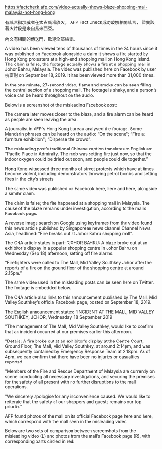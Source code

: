 https://factcheck.afp.com/video-actually-shows-blaze-shopping-mall-malaysia-not-hong-kong

有謠言指示威者在太古廣場放火，
AFP Fact Check成功破解相關謠言，
證實該著火片段是來自馬來西亞。

內文有相關的傳送門，歡迎全部檢舉。

A video has been viewed tens of thousands of times in the 24 hours since it was published on Facebook alongside a claim it shows a fire started by Hong Kong protesters at a high-end shopping mall on Hong Kong island. The claim is false; the footage actually shows a fire at a shopping mall in Johor Bahru, Malaysia.
The video was published here on Facebook by user 杭富财 on September 18, 2019. It has been viewed more than 31,000 times. 

In the one minute, 27-second video, flame and smoke can be seen filling the central section of a shopping mall. The footage is shaky, and a person’s voice can be heard throughout on the audio. 

Below is a screenshot of the misleading Facebook post:

The camera later moves closer to the blaze, and a fire alarm can be heard as people are seen leaving the area. 

A journalist in AFP's Hong Kong bureau analysed the footage. Some Mandarin phrases can be heard on the audio: “On the scene"; “Fire at furniture exhibition"; “Disperse the crowd”.

The misleading post’s traditional Chinese caption translates to English as: “Pacific Place in Admiralty. The mob was setting fire just now, so that the indoor oxygen could be dried out soon, and people could die together.”

Hong Kong witnessed three months of street protests which have at times become violent, including demonstrators throwing petrol bombs and setting fires in the city's streets.  

The same video was published on Facebook here, here and here, alongside a similar claim.

The claim is false; the fire happened at a shopping mall in Malaysia. The cause of the blaze remains under investigation, according to the mall’s Facebook page.

A reverse image search on Google using keyframes from the video found this news article published by Singaporean news channel Channel News Asia, headlined: “Fire breaks out at Johor Bahru shopping mall”.

The CNA article states in part: “JOHOR BAHRU: A blaze broke out at an exhibitor's display in a popular shopping centre in Johor Bahru on Wednesday (Sep 18) afternoon, setting off fire alarms.

“Firefighters were called to The Mall, Mid Valley Southkey Johor after the reports of a fire on the ground floor of the shopping centre at around 2.15pm.”

The same video used in the misleading posts can be seen here on Twitter. The footage is embedded below.

The CNA article also links to this announcement published by The Mall, Mid Valley Southkey’s official Facebook page, posted on September 18, 2019.

The English announcement states: “INCIDENT AT THE MALL, MID VALLEY SOUTHKEY, JOHOR, Wednesday, 18 September 2019

"The management of The Mall, Mid Valley Southkey, would like to confirm that an incident occurred at our premises earlier this afternoon.

"Details: A fire broke out at an exhibitor’s display at the Centre Court, Ground Floor, The Mall, Mid Valley Southkey, at around 2:14pm, and was subsequently contained by Emergency Response Team at 2:18pm. As of 4pm, we can confirm that there have been no injuries or casualties reported.

"Members of the Fire and Rescue Department of Malaysia are currently on scene, conducting all necessary investigations, and securing the premises for the safety of all present with no further disruptions to the mall operations.

"We sincerely apologise for any inconvenience caused. We would like to reiterate that the safety of our shoppers and guests remains our top priority.”


AFP found photos of the mall on its official Facebook page here and here, which correspond with the mall seen in the misleading video.

Below are two sets of comparison between screenshots from the misleading video (L) and photos from the mall’s Facebook page (R), with corresponding parts circled in red:

